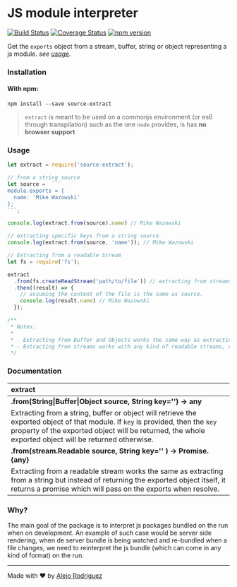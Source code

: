 # JS module interpreter
[![Build Status](https://travis-ci.org/alejorod/extract.svg?branch=master)](https://travis-ci.org/alejorod/extract)
[![Coverage Status](https://coveralls.io/repos/github/alejorod/extract/badge.svg?branch=master)](https://coveralls.io/github/alejorod/extract?branch=master)
[![npm version](https://badge.fury.io/js/source-extract.svg)](https://badge.fury.io/js/source-extract)

Get the `exports` object from a stream, buffer, string or object representing a js module. *see [usage](#usage).*

### Installation

#### With npm:
```
npm install --save source-extract
```

> `extract` is meant to be used on a commonjs environment (or es6 through transpilation) such as the one `node` provides, is has **no browser support**

### Usage
````javascript
let extract = require('source-extract');

// from a string source
let source =  ```
module.exports = {
  name: 'Mike Wazowski'
};
```;

console.log(extract.from(source).name) // Mike Wazowski

// extracting specific keys from a string source
console.log(extract.from(source, 'name')); // Mike Wazowski

// Extracting from a readable Stream
let fs = require('fs');

extract
  .from(fs.createReadStream('path/to/file')) // extracting from streams returns a Promise
  .then((result) => {
    // assuming the content of the file is the same as source.
    console.log(result.name) // Mike Wazowski
  });

/**
 * Notes:
 *
 * - Extracting from Buffer and Objects works the same way as extracting from strings.
 * - Extracting from streams works with any kind of readable streams, such as http responses, read file streams, etc..
 */
````

### Documentation

| extract |
| :--- |
| **.from(String&#124;Buffer&#124;Object source, String key='') -> any** |
| Extracting from a string, buffer or object will retrieve the exported object of that module. If `key` is provided, then the `key` property of the exported object will be returned, the whole exported object will be returned otherwise.|
| **.from(stream.Readable source, String key='' ) -> Promise.{any}** |
| Extracting from a readable stream works the same as extracting from a string but instead of returning the exported object itself, it returns a promise which will pass on the exports when resolve.|

### Why?

The main goal of the package is to interpret js packages bundled on the run when on development. An example of such case would be server side rendering, when de server bundle is being watched and re-bundled when a file changes, we need to reinterpret the js bundle (which can come in any kind of format) on the run.

* * *

Made with :heart: by [Alejo Rodriguez][alejorodriguez]

 [alejorodriguez]: https://alejorod.github.io/arodriguez/
